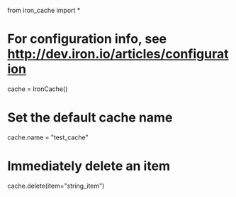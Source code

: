 from iron_cache import *

# For configuration info, see http://dev.iron.io/articles/configuration
cache = IronCache()

# Set the default cache name
cache.name = "test_cache"

# Immediately delete an item
cache.delete(item="string_item")
